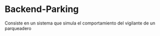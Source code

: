 # Backend-Parking
Consiste en un sistema que simula el comportamiento del vigilante de un parqueadero
